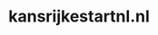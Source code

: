 ---
layout: post
title:  "kansrijkestartnl.nl"
internal_url:  "/dutchgov/kansrijkestartnl.nl.html"
categories: dutchgov
---